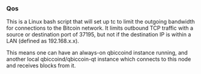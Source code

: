 ### Qos ###

This is a Linux bash script that will set up tc to limit the outgoing bandwidth for connections to the Bitcoin network. It limits outbound TCP traffic with a source or destination port of 37195, but not if the destination IP is within a LAN (defined as 192.168.x.x).

This means one can have an always-on qbiccoind instance running, and another local qbiccoind/qbiccoin-qt instance which connects to this node and receives blocks from it.
